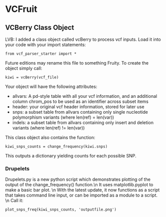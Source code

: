 # VCFruit

## VCBerry Class Object
LVB: I added a class object called vcBerry to process vcf inputs.
Load it into your code with your import statements:
```
from vcf_parser_starter import *
```
Future editions may rename this file to something Fruity.
To create the object simply call:
```
kiwi = vcBerry(vcf_file)
```

Your object will have the following attributes:
* allvars: A pd-style table with all your vcf information, and an additional column chrom_pos to be used as an identifier across subset items
* header: your original vcf header information, stored for later use
* snps: a subset table from allvars containing only single nucleotide polymorphism variants (where len(ref) = len(var))
* indels: a subset table from allvars containing only insert and deletion variants (where len(ref) != len(var))

This class object also contains the function:
```
kiwi_snps_counts = change_frequency(kiwi.snps)
```
This outputs a dictionary yielding counts for each possible SNP.


### Drupelets
Drupelets.py is a new python script which demonstrates plotting of the output of the change_frequency() function.\n
It uses matplotlib.pyplot to make a basic bar plot. \n
With the latest update, it now functions as a script that takes command line input, or can be imported as a module to a script. \n
Call it:
```
plot_snps_freq(kiwi_snps_counts, 'outputfile.png')
```
